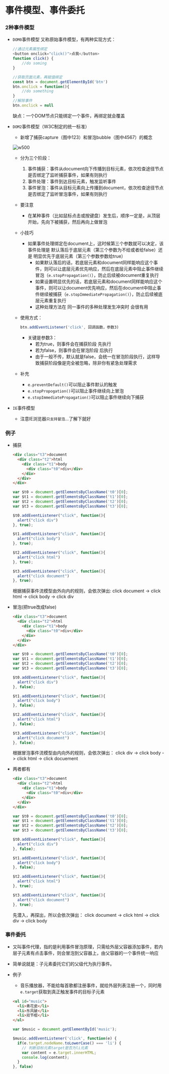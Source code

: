 # 事件模型、事件委托

### 2种事件模型

- `DOM0`事件模型
    又称原始事件模型，有两种实现方式：

    ```js
    //通过元素属性绑定
    <button onclick="click()">点我</button>
    function click() {
        //do soming
    }
    ```

    ```js
    //获取页面元素，再赋值绑定
    const btn = document.getElementById('btn')
    btn.onclick = function(){
        //do something
    }
    //解除事件
    btn.onclick = null
    ```

    缺点：一个DOM节点只能绑定一个事件，再绑定就会覆盖

- `DOM2`事件模型（W3C制定的统一标准）
    - 新增了捕获capture（图中123）和冒泡bubble（图中4567）的概念

    ![w500](20221116_173647533.png "20221116_173647533")

    - 分为三个阶段：
        1. 事件捕获：事件从document向下传播到目标元素，依次检查途径节点是否绑定了监听捕获事件，如果有则执行
        2. 事件处理：事件到达目标元素，触发监听事件
        3. 事件冒泡：事件从目标元素向上传播到document，依次检查途径节点是否绑定了监听冒泡事件，如果有则执行

    - 要注意
        - 在某种事件（比如鼠标点击或按键盘）发生后，顺序一定是，从顶层开始，先向下被捕获，然后再向上做冒泡

    - 小技巧
        - 如果事件处理绑定在document上，这时候第三个参数就可以决定，该事件处理是 默认落后于底层元素（第三个参数为不给或者给false）还是 明显优先于底层元素（第三个参数参数给true）
            - 如果默认落后的话，若底层元素和document同样能响应这个事件，则可以让底层元素优先响应，然后在底层元素中阻止事件继续冒泡（`e.stopPropagation()`），防止后续被document重复执行
            - 如果设置明显优先的话，若底层元素和document同样能响应这个事件，则可以让document优先响应，然后在document中阻止事件继续被捕获（`e.stopImmediatePropagation()`），防止后续被底层元素重复执行
            - 这种处理方法在 同一事件的多种处理发生冲突时 会很有用
    
    - 使用方式：
        ```js
        btn.addEventListener('click', 回调函数，参数3)
        ```
        - 关键是参数3：
            - 若为true，则事件会在捕获阶段 先执行
            - 若为false，则事件会在冒泡阶段 后执行
            - 由于一般不传，默认就是false，会统一在冒泡阶段执行，这样导致捕获阶段像是完全被忽略，除非你有紧急处理需求
    - 补充
        - `e.preventDefault()`可以阻止事件默认的触发
        - `e.stopPropogation()`可以阻止事件继续向上冒泡
        - `e.stopImmediatePropagation()`可以阻止事件继续向下捕获

- `IE`事件模型
    - 注意IE浏览器`只支持冒泡`...了解下就好

### 例子

- 捕获
    ```html
    <div class="t3">document
      <div class="t2">html
        <div class="t1">body
          <div class="t0">div</div>
        </div>
      </div>
    </div>
    ```

    ```js
    var $t0 = document.getElementsByClassName('t0')[0];
    var $t1 = document.getElementsByClassName('t1')[0];
    var $t2 = document.getElementsByClassName('t2')[0];
    var $t3 = document.getElementsByClassName('t3')[0];

    $t0.addEventListener("click", function(){
      alert("click div")
    }, true);

    $t1.addEventListener("click", function(){
      alert("click body")
    }, true);

    $t2.addEventListener("click", function(){
      alert("click html")
    }, true);

    $t3.addEventListener("click", function(){
      alert("click document")
    }, true);
    ```

    根据捕获事件流模型由外向内的规则，会依次弹出:
    click document -> click html -> click body -> click div

- 冒泡(把true改成false)
    ```html
    <div class="t3">document
      <div class="t2">html
        <div class="t1">body
          <div class="t0">div</div>
        </div>
      </div>
    </div>
    ```
    
    ```js
    var $t0 = document.getElementsByClassName('t0')[0];
    var $t1 = document.getElementsByClassName('t1')[0];
    var $t2 = document.getElementsByClassName('t2')[0];
    var $t3 = document.getElementsByClassName('t3')[0];

    $t0.addEventListener("click", function(){
      alert("click div")
    }, false);

    $t1.addEventListener("click", function(){
      alert("click body")
    }, false);

    $t2.addEventListener("click", function(){
      alert("click html")
    }, false);

    $t3.addEventListener("click", function(){
      alert("click document")
    }, false);
    ```

    根据冒泡事件流模型由内向外的规则，会依次弹出：
    click div -> click body -> click html -> click docuement

- 两者都有

    ```html
    <div class="t3">document
      <div class="t2">html
        <div class="t1">body
          <div class="t0">div</div>
        </div>
      </div>
    </div>
    ```
    ```js
    var $t0 = document.getElementsByClassName('t0')[0];
    var $t1 = document.getElementsByClassName('t1')[0];
    var $t2 = document.getElementsByClassName('t2')[0];
    var $t3 = document.getElementsByClassName('t3')[0];

    $t0.addEventListener("click", function(){
      alert("click div")
    }, false);

    $t1.addEventListener("click", function(){
      alert("click body")
    }, false);

    $t2.addEventListener("click", function(){
      alert("click html")
    }, true);

    $t3.addEventListener("click", function(){
      alert("click document")
    }, true);
    ```

    先潜入，再探出，所以会依次弹出：
    click document -> click html -> click div -> click body

### 事件委托

- 又叫事件代理，指的是利用事件冒泡原理，只需给外层父容器添加事件，若内层子元素有点击事件，则会冒泡到父容器上，由父容器的一个事件统一响应

- 简单说就是：子元素委托它们的父级代为执行事件。

- 例子
    - 音乐播放器，不能给每首歌都注册事件，就给外层列表注册一个，同时用`e.target`获取到真正触发事件的目标子元素
    ```html
    <ul id="music">
      <li>青花瓷</li>
      <li>东风破</li>
      <li>双节棍</li>
    </ul>
    ```
    
    ```js
    var $music = document.getElementById('music');
    
    $music.addEventListener('click', function(e) {
      if(e.target.nodeName.toLowerCase() === 'li') {
        // 判断目标元素target是否为li元素
        var content = e.target.innerHTML;
        console.log(content);
      }
    }, false)
    ```